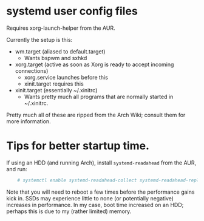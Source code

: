 # systemd user config files

Requires xorg-launch-helper from the AUR.

Currently the setup is this:
 - wm.target (aliased to default.target)
   - Wants bspwm and sxhkd
 - xorg.target (active as soon as Xorg is ready to accept incoming connections)
   - xorg.service launches before this
   - xinit.target requires this
 - xinit.target (essentially ~/.xinitrc)
   - Wants pretty much all programs that are normally started in ~/.xinitrc.


Pretty much all of these are ripped from the Arch Wiki; consult them for more information.

# Tips for better startup time.
If using an HDD (and running Arch), install `systemd-readahead` from the AUR, and run:
```sh
    # systemctl enable systemd-readahead-collect systemd-readahead-replay
```
Note that you will need to reboot a few times before the performance gains kick in.
SSDs may experience little to none (or potentially negative) increases in performance.
In my case, boot time increased on an HDD; perhaps this is due to my (rather limited) memory.
